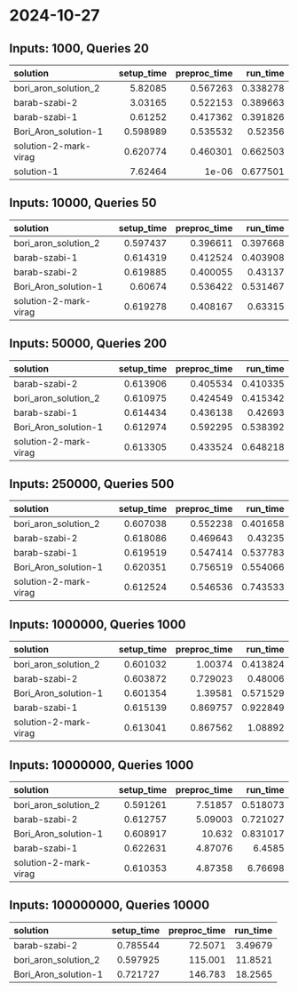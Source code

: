 # 2024-10-27

## Inputs: 1000, Queries 20

| solution              |   setup_time |   preproc_time |   run_time |
|:----------------------|-------------:|---------------:|-----------:|
| bori_aron_solution_2  |     5.82085  |       0.567263 |   0.338278 |
| barab-szabi-2         |     3.03165  |       0.522153 |   0.389663 |
| barab-szabi-1         |     0.61252  |       0.417362 |   0.391826 |
| Bori_Aron_solution-1  |     0.598989 |       0.535532 |   0.52356  |
| solution-2-mark-virag |     0.620774 |       0.460301 |   0.662503 |
| solution-1            |     7.62464  |       1e-06    |   0.677501 |

## Inputs: 10000, Queries 50

| solution              |   setup_time |   preproc_time |   run_time |
|:----------------------|-------------:|---------------:|-----------:|
| bori_aron_solution_2  |     0.597437 |       0.396611 |   0.397668 |
| barab-szabi-1         |     0.614319 |       0.412524 |   0.403908 |
| barab-szabi-2         |     0.619885 |       0.400055 |   0.43137  |
| Bori_Aron_solution-1  |     0.60674  |       0.536422 |   0.531467 |
| solution-2-mark-virag |     0.619278 |       0.408167 |   0.63315  |

## Inputs: 50000, Queries 200

| solution              |   setup_time |   preproc_time |   run_time |
|:----------------------|-------------:|---------------:|-----------:|
| barab-szabi-2         |     0.613906 |       0.405534 |   0.410335 |
| bori_aron_solution_2  |     0.610975 |       0.424549 |   0.415342 |
| barab-szabi-1         |     0.614434 |       0.436138 |   0.42693  |
| Bori_Aron_solution-1  |     0.612974 |       0.592295 |   0.538392 |
| solution-2-mark-virag |     0.613305 |       0.433524 |   0.648218 |

## Inputs: 250000, Queries 500

| solution              |   setup_time |   preproc_time |   run_time |
|:----------------------|-------------:|---------------:|-----------:|
| bori_aron_solution_2  |     0.607038 |       0.552238 |   0.401658 |
| barab-szabi-2         |     0.618086 |       0.469643 |   0.43235  |
| barab-szabi-1         |     0.619519 |       0.547414 |   0.537783 |
| Bori_Aron_solution-1  |     0.620351 |       0.756519 |   0.554066 |
| solution-2-mark-virag |     0.612524 |       0.546536 |   0.743533 |

## Inputs: 1000000, Queries 1000

| solution              |   setup_time |   preproc_time |   run_time |
|:----------------------|-------------:|---------------:|-----------:|
| bori_aron_solution_2  |     0.601032 |       1.00374  |   0.413824 |
| barab-szabi-2         |     0.603872 |       0.729023 |   0.48006  |
| Bori_Aron_solution-1  |     0.601354 |       1.39581  |   0.571529 |
| barab-szabi-1         |     0.615139 |       0.869757 |   0.922849 |
| solution-2-mark-virag |     0.613041 |       0.867562 |   1.08892  |

## Inputs: 10000000, Queries 1000

| solution              |   setup_time |   preproc_time |   run_time |
|:----------------------|-------------:|---------------:|-----------:|
| bori_aron_solution_2  |     0.591261 |        7.51857 |   0.518073 |
| barab-szabi-2         |     0.612757 |        5.09003 |   0.721027 |
| Bori_Aron_solution-1  |     0.608917 |       10.632   |   0.831017 |
| barab-szabi-1         |     0.622631 |        4.87076 |   6.4585   |
| solution-2-mark-virag |     0.610353 |        4.87358 |   6.76698  |

## Inputs: 100000000, Queries 10000

| solution             |   setup_time |   preproc_time |   run_time |
|:---------------------|-------------:|---------------:|-----------:|
| barab-szabi-2        |     0.785544 |        72.5071 |    3.49679 |
| bori_aron_solution_2 |     0.597925 |       115.001  |   11.8521  |
| Bori_Aron_solution-1 |     0.721727 |       146.783  |   18.2565  |